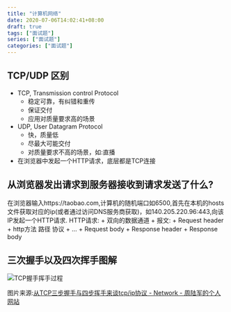 ```yaml
---
title: "计算机网络"
date: 2020-07-06T14:02:41+08:00
draft: true
tags: ["面试题"]
series: ["面试题"]
categories: ["面试题"]
---
```


## TCP/UDP 区别
+ TCP, Transmission control Protocol
  + 稳定可靠，有纠错和重传
  + 保证交付
  + 应用对质量要求高的场景
+ UDP, User Datagram Protocol
  + 快，质量低
  + 尽最大可能交付
  + 对质量要求不高的场景，如:直播
+ 在浏览器中发起一个HTTP请求，底层都是TCP连接

## 从浏览器发出请求到服务器接收到请求发送了什么?
在浏览器输入https://taobao.com,计算机的随机端口如6500,首先在本机的hosts文件获取对应的ip(或者通过访问DNS服务商获取)，如140.205.220.96:443,向该IP发起一个HTTP请求.
HTTP请求:
    + 双向的数据通道
    + 报文:
      + Request header
        + http方法 路径 协议
        + ...
      + Request body
      + Response header
      + Response body 



## 三次握手以及四次挥手图解
![TCP握手挥手过程](https://www.zhoulujun.cn/uploadfile/images/2018/1105/20181105202429723374732.jpg)

图片来源:[从TCP三步握手与四步挥手来谈tcp/ip协议 - Network - 周陆军的个人网站](https://www.zhoulujun.cn/html/theory/ComputerScienceTechnology/network/2015_0708_65.html)
